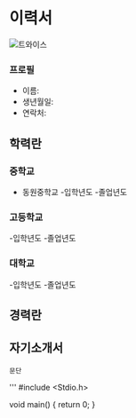 # 이력서
![트와이스](https://post-phinf.pstatic.net/MjAxOTAxMDhfMTM3/MDAxNTQ2OTUzNzk4ODI1.MZswVvnX_FXL8U-Srxy3LPLrOEWbQG4cuEIIpfrZ-tog.FojuFTZdWsx61EK5CW53znQZx7IoWlJ63pAteEczI14g.JPEG/twice-feature.jpg?type=w1200)
### 프로필
 * 이름:
 * 생년월일:
 * 연락처:
 
## 학력란
### 중학교
* 동원중학교
 -입학년도 
 -졸업년도

### 고등학교
 -입학년도 
 -졸업년도
 
### 대학교
 -입학년도 
 -졸업년도

## 경력란


## 자기소개서
```
문단
```
'''
#include <Stdio.h>

void main()
 {
  return 0;
 }
